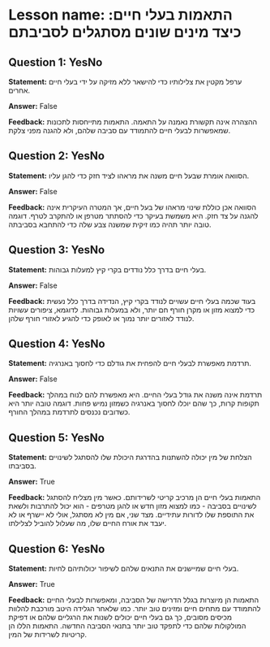 # Lesson name: התאמות בעלי חיים: כיצד מינים שונים מסתגלים לסביבתם

## Question 1: YesNo

**Statement:** ערפל מקטין את צלילותיו כדי להישאר ללא מזיקה על ידי בעלי חיים אחרים.

**Answer:** False

**Feedback:**
ההצהרה אינה תקשורת נאמנה על התאמה. התאמות מתייחסות לתכונות שמאפשרות לבעלי חיים להתמודד עם סביבה שלהם, ולא להגנה מפני צלקת.


## Question 2: YesNo

**Statement:** הסוואה אומרת שבעל חיים משנה את מראהו לציד חזק כדי להגן עליו.

**Answer:** False

**Feedback:**
הסוואה אכן כוללת שינוי מראהו של בעל חיים, אך המטרה העיקרית אינה להגנה על צד חזק. היא משמשת בעיקר כדי להסתתר מטרפן או להתקרב לטרף. דוגמה טובה יותר תהיה כמו זיקית שמשנה צבע שלה כדי להתחבא בסביבתה.


## Question 3: YesNo

**Statement:** בעלי חיים בדרך כלל נודדים בקרי קיץ למעלות גבוהות.

**Answer:** False

**Feedback:**
בעוד שכמה בעלי חיים עשויים לנודד בקרי קיץ, הנדידה בדרך כלל נעשית כדי למצוא מזון או מקרן חורף חם יותר, ולא במעלות גבוהות. לדוגמא, ציפורים עשויות לנודד לאזורים יותר נמוך או לאופק כדי להגיע לאזורי חורף שלהן.


## Question 4: YesNo

**Statement:** תרדמת מאפשרת לבעלי חיים להפחית את גודלם כדי לחסוך באנרגיה.

**Answer:** False

**Feedback:**
תרדמת אינה משנה את גודל בעלי החיים. היא מאפשרת להם לנוח במהלך תקופות קרות, כך שהם יוכלו לחסוך באנרגיה כשמזון נמיש פחות. דוגמה טובה יותר היא כשדובים נכנסים לתרדמת במהלך החורף.


## Question 5: YesNo

**Statement:** הצלחת של מין יכולה להשתנות בהדרגת היכולת שלו להסתגל לשינויים בסביבתו.

**Answer:** True

**Feedback:**
התאמות בעלי חיים הן מרכיב קריטי לשרידותם. כאשר מין מצליח להסתגל לשינויים בסביבה - כמו למצוא מזון חדש או להגן מטרפים - הוא יכול להתרבות ולשאת את התוספת שלו לדורות עתידיים. מצד שני, אם מין לא מסתגל, אולי לא יישרף או לא יעבד את אורח החיים שלו, מה שעלול להוביל לצלילתו.


## Question 6: YesNo

**Statement:** בעלי חיים שמיישנים את התנאים שלהם לשיפור יכולותיהם לחיות.

**Answer:** True

**Feedback:**
התאמות הן מיוצרות בגלל הדרישה של הסביבה, ומאפשרות לבעלי החיים להתמודד עם מתחים חיים ומזינים טוב יותר. כמו שלאחר הגלידה היטב מורכבת להלוות מכיסים מסובים, כך גם בעלי חיים יכולים לשנות את הרגליים שלהם או דפיקת המולקולות שלהם כדי לתפקד טוב יותר בתנאי הסביבה החדשה. התאמות הללו הן קריטיות לשרידות של המין.

